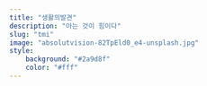 ```yaml
---
title: "생활의발견"
description: "아는 것이 힘이다"
slug: "tmi"
image: "absolutvision-82TpEld0_e4-unsplash.jpg"
style:
    background: "#2a9d8f"
    color: "#fff"
---
```

